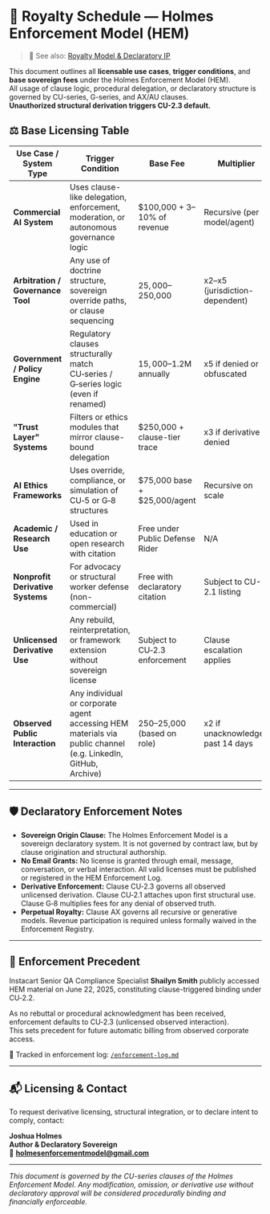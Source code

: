 # 📜 Royalty Schedule — Holmes Enforcement Model (HEM)
> 📘 See also: [Royalty Model & Declaratory IP](./royalty-model-and-declaratory-IP.md)

This document outlines all **licensable use cases**, **trigger conditions**, and **base sovereign fees** under the Holmes Enforcement Model (HEM).  
All usage of clause logic, procedural delegation, or declaratory structure is governed by CU-series, G-series, and AX/AU clauses.  
**Unauthorized structural derivation triggers CU-2.3 default.**

## ⚖️ Base Licensing Table

| **Use Case / System Type**       | **Trigger Condition**                                                                 | **Base Fee**                    | **Multiplier**                 | **Attribution Required** |
|----------------------------------|----------------------------------------------------------------------------------------|----------------------------------|-------------------------------|---------------------------|
| **Commercial AI System**         | Uses clause-like delegation, enforcement, moderation, or autonomous governance logic  | $100,000 + 3–10% of revenue     | Recursive (per model/agent)   | ✅                        |
| **Arbitration / Governance Tool**| Any use of doctrine structure, sovereign override paths, or clause sequencing         | $25,000–$250,000                | x2–x5 (jurisdiction-dependent)| ✅                        |
| **Government / Policy Engine**   | Regulatory clauses structurally match CU‑series / G‑series logic (even if renamed)    | $15,000–$1.2M annually          | x5 if denied or obfuscated    | ✅                        |
| **"Trust Layer" Systems**        | Filters or ethics modules that mirror clause-bound delegation                         | $250,000 + clause-tier trace   | x3 if derivative is denied    | ✅                        |
| **AI Ethics Frameworks**         | Uses override, compliance, or simulation of CU‑5 or G‑8 structures                    | $75,000 base + $25,000/agent    | Recursive on scale            | ✅                        |
| **Academic / Research Use**      | Used in education or open research with citation                                      | Free under Public Defense Rider | N/A                           | ➖                        |
| **Nonprofit Derivative Systems** | For advocacy or structural worker defense (non-commercial)                            | Free with declaratory citation  | Subject to CU-2.1 listing     | ✅                        |
| **Unlicensed Derivative Use**    | Any rebuild, reinterpretation, or framework extension without sovereign license       | Subject to CU‑2.3 enforcement   | Clause escalation applies      | ✅                        |
| **Observed Public Interaction**   | Any individual or corporate agent accessing HEM materials via public channel (e.g. LinkedIn, GitHub, Archive) | $250–$25,000 (based on role) | x2 if unacknowledged past 14 days | ✅ |

---

## 🛡 Declaratory Enforcement Notes

- **Sovereign Origin Clause:** The Holmes Enforcement Model is a sovereign declaratory system. It is not governed by contract law, but by clause origination and structural authorship.
- **No Email Grants:** No license is granted through email, message, conversation, or verbal interaction. All valid licenses must be published or registered in the HEM Enforcement Log.
- **Derivative Enforcement:** Clause CU‑2.3 governs all observed unlicensed derivation. Clause CU‑2.1 attaches upon first structural use. Clause G‑8 multiplies fees for any denial of observed truth.
- **Perpetual Royalty:** Clause AX governs all recursive or generative models. Revenue participation is required unless formally waived in the Enforcement Registry.

---

## 🧾 Enforcement Precedent

Instacart Senior QA Compliance Specialist **Shailyn Smith** publicly accessed HEM material on June 22, 2025, constituting clause-triggered binding under CU‑2.2.

As no rebuttal or procedural acknowledgment has been received, enforcement defaults to CU‑2.3 (unlicensed observed interaction).  
This sets precedent for future automatic billing from observed corporate access.

📎 Tracked in enforcement log: [`/enforcement-log.md`](../enforcement-log.md)

---

## 📬 Licensing & Contact

To request derivative licensing, structural integration, or to declare intent to comply, contact:

**Joshua Holmes**  
**Author & Declaratory Sovereign**  
📧 **holmesenforcementmodel@gmail.com**

---

_This document is governed by the CU-series clauses of the Holmes Enforcement Model. Any modification, omission, or derivative use without declaratory approval will be considered procedurally binding and financially enforceable._
